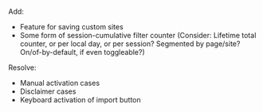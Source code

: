 Add:
- Feature for saving custom sites
- Some form of session-cumulative filter counter (Consider: Lifetime total counter, or per local day, or per session? Segmented by page/site? On/of-by-default, if even toggleable?)

Resolve:
- Manual activation cases
- Disclaimer cases
- Keyboard activation of import button
